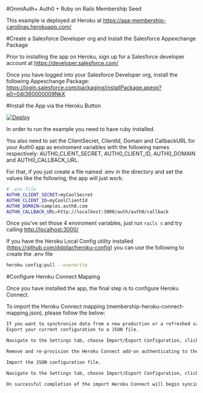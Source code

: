 #OnmiAuth+ Auth0 + Ruby on Rails Membership Seed

This example is deployed at Heroku at https://aaa-membership-carolinas.herokuapp.com/

#Create a Salesforce Developer org and Install the Salesforce Appexchange Package

Prior to installing the app on Heroku, sign up for a Salesforce developer account at https://developer.salesforce.com/

Once you have logged into your Salesforce Developer org, install the following Appexchange Package:
https://login.salesforce.com/packaging/installPackage.apexp?p0=04t360000009NkX

#Install the App via the Heroku Button

[![Deploy](https://www.herokucdn.com/deploy/button.png)](https://heroku.com/deploy)

In order to run the example you need to have ruby installed.

You also need to set the ClientSecret, ClientId, Domain and CallbackURL for your Auth0 app as enviroment variables with the following names respectively: AUTH0_CLIENT_SECRET, AUTH0_CLIENT_ID, AUTH0_DOMAIN and AUTH0_CALLBACK_URL.

For that, if you just create a file named .env in the directory and set the values like the following, the app will just work:

````bash
# .env file
AUTH0_CLIENT_SECRET=myCoolSecret
AUTH0_CLIENT_ID=myCoolClientId
AUTH0_DOMAIN=samples.auth0.com
AUTH0_CALLBACK_URL=http://localhost:3000/auth/auth0/callback
````
Once you've set those 4 enviroment variables, just run `rails s` and try calling [http://localhost:3000/](http://localhost:3000/)

If you have the Heroku Local Config utility installed (https://github.com/ddollar/heroku-config) you can use the following to create the .env file
````bash
heroku config:pull --overwrite
````

#Configure Heroku Connect Mapping

Once you have installed the app, the final step is to configure Heroku Connect.

To import the Heroku Connect mapping (membership-heroku-connect-mapping.json), please follow the below:

````bash
If you want to synchronize data from a new production or a refreshed sandbox organization you will need to:
Export your current configuration to a JSON file.

Navigate to the Settings tab, choose Import/Export Configuration, click the Export button and then on the confirmation page click Export to download the file.

Remove and re-provision the Heroku Connect add-on authenticating to the new Salesforce organization.

Import the JSON configuration file.

Navigate to the Settings tab, choose Import/Export Configuration, click the Import button and then click Choose file to locate the file to upload. Click the Upload button to begin the import.

On successful completion of the import Heroku Connect will begin syncing data from your new Salesforce organization into the database.
````
